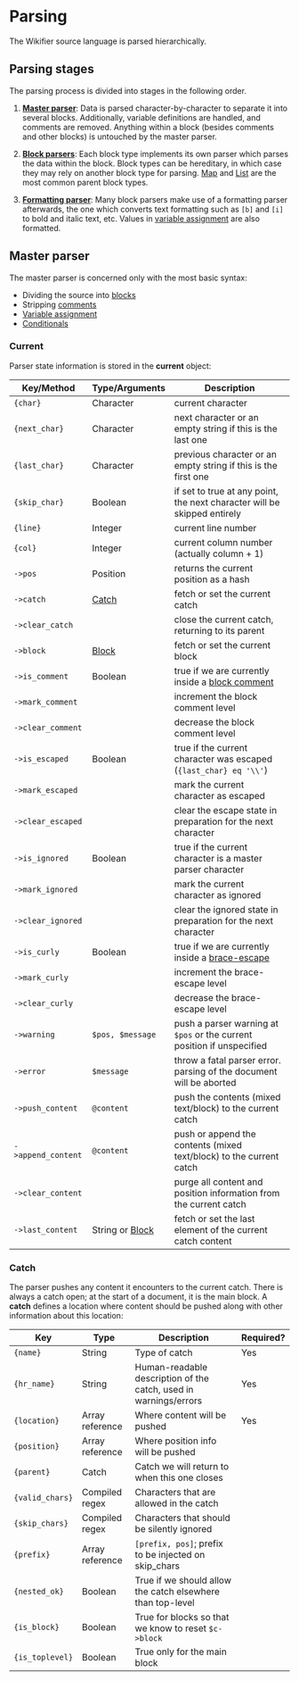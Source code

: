 # Parsing

The Wikifier source language is parsed hierarchically.

## Parsing stages

The parsing process is divided into stages in the following order.

1. [__Master parser__](#master-parser): Data is parsed character-by-character to
separate it into several blocks. Additionally, variable definitions are handled,
and comments are removed. Anything within a block (besides comments and other
blocks) is untouched by the master parser.

2. [__Block parsers__](blocks.md): Each block type implements its own parser
which parses the data within the block. Block types can be hereditary, in which
case they may rely on another block type for parsing. [Map](blocks.md#map) and
[List](blocks.md#list) are the most common parent block types.

3. [__Formatting parser__](language.md#text-formatting): Many block parsers make
use of a formatting parser afterwards, the one which converts text formatting
such as `[b]` and `[i]` to bold and italic text, etc. Values in
[variable assignment](language.md#assignment) are also formatted.

## Master parser

The master parser is concerned only with the most basic syntax:
* Dividing the source into [blocks](language.md#blocks)
* Stripping [comments](language.md#comments)
* [Variable assignment](language.md#assignment)
* [Conditionals](language.md#conditionals)

### Current

Parser state information is stored in the **current** object:

| Key/Method            | Type/Arguments    | Description
| -----                 | -----             | -----
| `{char}`              | Character         | current character
| `{next_char}`         | Character         | next character or an empty string if this is the last one
| `{last_char}`         | Character         | previous character or an empty string if this is the first one
| `{skip_char}`         | Boolean           | if set to true at any point, the next character will be skipped entirely
| `{line}`              | Integer           | current line number
| `{col}`               | Integer           | current column number (actually column + 1)
| `->pos`               | Position          | returns the current position as a hash
| `->catch`             | [Catch](#catch)   | fetch or set the current catch  
| `->clear_catch`       |                   | close the current catch, returning to its parent
| `->block`             | [Block](language.md#blocks) | fetch or set the current block
| `->is_comment`        | Boolean           | true if we are currently inside a [block comment](language.md#comments)
| `->mark_comment`      |                   | increment the block comment level
| `->clear_comment`     |                   | decrease the block comment level
| `->is_escaped`        | Boolean           | true if the current character was escaped (`{last_char} eq '\\'`)
| `->mark_escaped`      |                   | mark the current character as escaped
| `->clear_escaped`     |                   | clear the escape state in preparation for the next character
| `->is_ignored`        | Boolean           | true if the current character is a master parser character
| `->mark_ignored`      |                   | mark the current character as ignored
| `->clear_ignored`     |                   | clear the ignored state in preparation for the next character
| `->is_curly`          | Boolean           | true if we are currently inside a [brace-escape](language.md#escaping)
| `->mark_curly`        |                   | increment the brace-escape level
| `->clear_curly`       |                   | decrease the brace-escape level
| `->warning`           | `$pos, $message`  | push a parser warning at `$pos` or the current position if unspecified
| `->error`             | `$message`        | throw a fatal parser error. parsing of the document will be aborted
| `->push_content`      |  `@content`       | push the contents (mixed text/block) to the current catch
| `->append_content`    | `@content`        | push or append the contents (mixed text/block) to the current catch
| `->clear_content`     |                   | purge all content and position information from the current catch
| `->last_content`      | String or [Block](language.md#blocks) | fetch or set the last element of the current catch content

### Catch

The parser pushes any content it encounters to the current catch. There is
always a catch open; at the start of a document, it is the main block. A
**catch** defines a location where content should be pushed along with other
information about this location:

| Key               | Type              | Description                                                       | Required?
| -----             | -----             | -----                                                             | -----
| `{name}`          | String            | Type of catch                                                     | Yes
| `{hr_name}`       | String            | Human-readable description of the catch, used in warnings/errors  | Yes
| `{location}`      | Array reference   | Where content will be pushed                                      | Yes
| `{position}`      | Array reference   | Where position info will be pushed                                |
| `{parent}`        | Catch             | Catch we will return to when this one closes                      |
| `{valid_chars}`   | Compiled regex    | Characters that are allowed in the catch                          |
| `{skip_chars}`    | Compiled regex    | Characters that should be silently ignored                        |
| `{prefix}`        | Array reference   | `[prefix, pos]`; prefix to be injected on skip_chars              |
| `{nested_ok}`     | Boolean           | True if we should allow the catch elsewhere than top-level        |
| `{is_block}`      | Boolean           | True for blocks so that we know to reset `$c->block`              |
| `{is_toplevel}`   | Boolean           | True only for the main block                                      |
